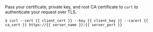 Pass your certificate, private key, and root CA certificate to `curl` to authenticate your request over TLS.

```shell-session
$ curl --cert {{ client_cert }} --key {{ client_key }} --cacert {{ ca_cert }} https://{{ server_name }}:{{ server_port }}
```
